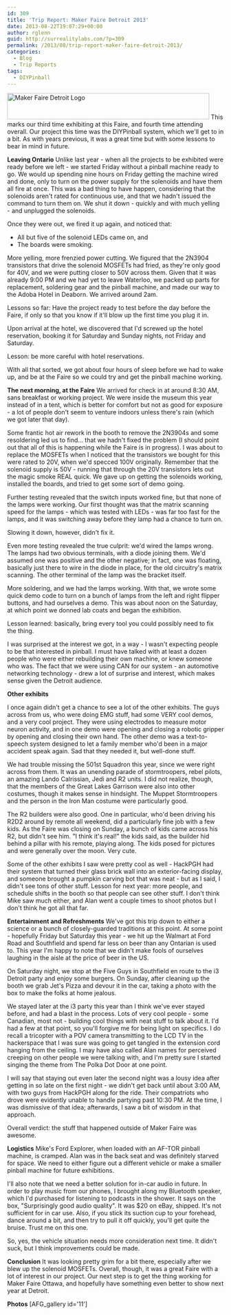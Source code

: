 ```yaml
---
id: 309
title: 'Trip Report: Maker Faire Detroit 2013'
date: 2013-08-22T19:07:29+00:00
author: rglenn
guid: http://surrealitylabs.com/?p=309
permalink: /2013/08/trip-report-maker-faire-detroit-2013/
categories:
  - Blog
  - Trip Reports
tags:
  - DIYPinball
---
```

<a href="http://surrealitylabs.com/wp-content/uploads/2013/08/maker_faire_detroit_logo.png"><img src="http://surrealitylabs.com/wp-content/uploads/2013/08/maker_faire_detroit_logo.png" alt="Maker Faire Detroit Logo" width="470" height="61" class="aligncenter size-full wp-image-310" /></a>
This marks our third time exhibiting at this Faire, and fourth time attending overall. Our project this time was the DIYPinball system, which we'll get to in a bit. As with years previous, it was a great time but with some lessons to bear in mind in future.

<strong>Leaving Ontario</strong>
Unlike last year - when all the projects to be exhibited were ready before we left - we started Friday without a pinball machine ready to go. We would up spending nine hours on Friday getting the machine wired and done, only to turn on the power supply for the solenoids and have them all fire at once. This was a bad thing to have happen, considering that the solenoids aren't rated for continuous use, and that we hadn't issued the command to turn them on. We shut it down - quickly and with much yelling - and unplugged the solenoids.

Once they were out, we fired it up again, and noticed that:
<ul>
<li>All but five of the solenoid LEDs came on, and</li>
<li>The boards were smoking.</li>
</ul>
More yelling, more frenzied power cutting. We figured that the 2N3904 transistors that drive the solenoid MOSFETs had fried, as they're only good for 40V, and we were putting closer to 50V across them. Given that it was already 9:00 PM and we had yet to leave Waterloo, we packed up parts for replacement, soldering gear and the pinball machine, and made our way to the Adoba Hotel in Deaborn. We arrived around 2am.

Lessons so far: Have the project ready to test before the day before the Faire, if only so that you know if it'll blow up the first time you plug it in.

Upon arrival at the hotel, we discovered that I'd screwed up the hotel reservation, booking it for Saturday and Sunday nights, not Friday and Saturday. 

Lesson: be more careful with hotel reservations.

With all that sorted, we got about four hours of sleep before we had to wake up, and be at the Faire so we could try and get the pinball machine working.

<strong>The next morning, at the Faire</strong>
We arrived for check in at around 8:30 AM, sans breakfast or working project. We were inside the museum this year instead of in a tent, which is better for comfort but not as good for exposure - a lot of people don't seem to venture indoors unless there's rain (which we got later that day).

Some frantic hot air rework in the booth to remove the 2N3904s and some resoldering led us to find... that we hadn't fixed the problem (I should point out that all of this is happening while the Faire is in progress). I was about to replace the MOSFETs when I noticed that the transistors we bought for this were rated to 20V, when we'd specced 100V originally. Remember that the solenoid supply is 50V - running that through the 20V transistors lets out the magic smoke REAL quick. We gave up on getting the solenoids working, installed the boards, and tried to get some sort of demo going.

Further testing revealed that the switch inputs worked fine, but that none of the lamps were working. Our first thought was that the matrix scanning speed for the lamps - which was tested with LEDs - was far too fast for the lamps, and it was switching away before they lamp had a chance to turn on. 

Slowing it down, however, didn't fix it. 

Even more testing revealed the true culprit: we'd wired the lamps wrong. The lamps had two obvious terminals, with a diode joining them. We'd assumed one was positive and the other negative; in fact, one was floating, basically just there to wire in the diode in place, for the old circuitry's matrix scanning. The other terminal of the lamp was the bracket itself. 

More soldering, and we had the lamps working. With that, we wrote some quick demo code to turn on a bunch of lamps from the left and right flipper buttons, and had ourselves a demo. This was about noon on the Saturday, at which point we donned lab coats and began the exhibition.

Lesson learned: basically, bring every tool you could possibly need to fix the thing.

I was surprised at the interest we got, in a way - I wasn't expecting people to be that interested in pinball. I must have talked with at least a dozen people who were either rebuilding their own machine, or knew someone who was. The fact that we were using CAN for our system - an automotive networking technology - drew a lot of surprise and interest, which makes sense given the Detroit audience.

<strong>Other exhibits</strong>

I once again didn't get a chance to see a lot of the other exhibits. The guys across from us, who were doing EMG stuff, had some VERY cool demos, and a very cool project. They were using electrodes to measure motor neuron activity, and in one demo were opening and closing a robotic gripper by opening and closing their own hand. The other demo was a text-to-speech system designed to let a family member who'd been in a major accident speak again. Sad that they needed it, but well-done stuff.

We had trouble missing the 501st Squadron this year, since we were right across from them. It was an unending parade of stormtroopers, rebel pilots, an amazing Lando Calrissian, Jedi and R2 units. I did not realize, though, that the members of the Great Lakes Garrison were also into other costumes, though it makes sense in hindsight. The Muppet Stormtroopers and the person in the Iron Man costume were particularly good.

The R2 builders were also good. One in particular, who'd been driving his R2D2 around by remote all weekend, did a particularly fine job with a few kids. As the Faire was closing on Sunday, a bunch of kids came across his R2, but didn't see him. "I think it's real!" the kids said, as the builder hid behind a pillar with his remote, playing along. The kids posed for pictures and were generally over the moon. Very cute.

Some of the other exhibits I saw were pretty cool as well - HackPGH had their system that turned their glass brick wall into an exterior-facing display, and someone brought a pumpkin carving bot that was neat - but as I said, I didn't see tons of other stuff. Lesson for next year: more people, and schedule shifts in the booth so that people can see other stuff. I don't think Mike saw much either, and Alan went a couple times to shoot photos but I don't think he got all that far.

<strong>Entertainment and Refreshments</strong>
We've got this trip down to either a science or a bunch of closely-guarded traditions at this point. At some point - hopefully Friday but Saturday this year - we hit up the Walmart at Ford Road and Southfield and spend far less on beer than any Ontarian is used to. This year I'm happy to note that we didn't make fools of ourselves laughing in the aisle at the price of beer in the US. 

On Saturday night, we stop at the Five Guys in Southfield en route to the i3 Detroit party and enjoy some burgers. On Sunday, after cleaning up the booth we grab Jet's Pizza and devour it in the car, taking a photo with the box to make the folks at home jealous.

We stayed later at the i3 party this year than I think we've ever stayed before, and had a blast in the process. Lots of very cool people - some Canadian, most not - building cool things with neat stuff to talk about it. I'd had a few at that point, so you'll forgive me for being light on specifics. I do recall a tricopter with a POV camera transmitting to the LCD TV in the hackerspace that I was sure was going to get tangled in the extension cord hanging from the ceiling. I may have also called Alan names for perceived creeping on other people we were talking with, and I'm pretty sure I started singing the theme from The Polka Dot Door at one point.

I will say that staying out even later the second night was a lousy idea after getting in so late on the first night - we didn't get back until about 3:00 AM, with two guys from HackPGH along for the ride. Their compatriots who drove were evidently unable to handle partying past 10:30 PM. At the time, I was dismissive of that idea; afterwards, I saw a bit of wisdom in that approach.

Overall verdict: the stuff that happened outside of Maker Faire was awesome.

<strong>Logistics</strong>
Mike's Ford Explorer, when loaded with an AF-TOR pinball machine, is cramped. Alan was in the back seat and was definitely starved for space. We need to either figure out a different vehicle or make a smaller pinball machine for future exhibitions.

I'll also note that we need a better solution for in-car audio in future. In order to play music from our phones, I brought along my Bluetooth speaker, which I'd purchased for listening to podcasts in the shower. It says on the box, "Surprisingly good audio quality". It was $20 on eBay, shipped. It's not sufficient for in car use. Also, if you stick its suction cup to your forehead, dance around a bit, and then try to pull it off quickly, you'll get quite the bruise. Trust me on this one.

So, yes, the vehicle situation needs more consideration next time. It didn't suck, but I think improvements could be made.

<strong>Conclusion</strong>
It was looking pretty grim for a bit there, especially after we blew up the solenoid MOSFETs. Overall, though, it was a great Faire with a lot of interest in our project. Our next step is to get the thing working for Maker Faire Ottawa, and hopefully have something even better to show next year at Detroit.

<strong>Photos</strong>
[AFG_gallery id='11']